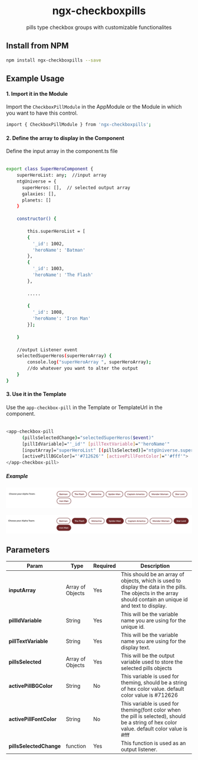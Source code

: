 <h1 align="center">ngx-checkboxpills</h1> 
<p align="center">pills type checkbox groups with customizable functionalites</p>

## Install from NPM

```bash
npm install ngx-checkboxpills --save
```

## Example Usage

#### 1. Import it in the Module

Import the `CheckboxPillModule` in the AppModule or the Module in which you want to have this control.

```bash
import { CheckboxPillModule } from 'ngx-checkboxpills';
```


#### 2. Define the array to display in the Component

Define the input array in the component.ts file

```bash

export class SuperHeroComponent {
    superHeroList: any;  //input array
    ntgUniverse = {
      superHeros: [],  // selected output array
      galaxies: [],
      planets: []
    }
    
    constructor() {

        this.superHeroList = [
        {
          '_id': 1002,
          'heroName': 'Batman'
        },
        {
          '_id': 1003,
          'heroName': 'The Flash'
        },
        
        .....
        
        {
          '_id': 1008,
          'heroName': 'Iron Man'
        }];

    }
    
    //output Listener event
    selectedSuperHeros(superHeroArray) {
        console.log("superHeroArray ", superHeroArray);
        //do whatever you want to alter the output
    }
}

```


#### 3. Use it in the Template

Use the `app-checkbox-pill` in the Template or TemplateUrl in the component.

```bash

<app-checkbox-pill
      (pillsSelectedChange)="selectedSuperHeros($event)" 
      [pillIdVariable]="'_id'" [pillTextVariable]="'heroName'" 
      [inputArray]="superHeroList" [(pillsSelected)]="ntgUniverse.superHeros" 
      [activePillBGColor]="'#712626'" [activePillFontColor]="'#fff'">
</app-checkbox-pill>

```

##### Example

![ScreenShot1](https://raw.githubusercontent.com/iamntg/ngx-checkboxpills/master/images/scr2.jpeg)

![ScreenShot1](https://raw.githubusercontent.com/iamntg/ngx-checkboxpills/master/images/scr3.jpeg)


## Parameters


| Param | Type | Required | Description |
| --- | --- | --- | --- |
| <b>inputArray</b> | Array of Objects | Yes | This should be an array of objects, which is used to display the data in the pills. The objects in the array should contain an unique id and text to display. |
| <b>pillIdVariable</b> | String | Yes | This will be the variable name you are using for the unique id. |
| <b>pillTextVariable</b> | String | Yes | This will be the variable name you are using for the display text. |
| <b>pillsSelected</b> | Array of Objects | Yes | This will be the output variable used to store the selected pills objects |
| <b>activePillBGColor</b> | String | No | This variable is used for theming, should be a string of hex color value. default color value is #712626 |
| <b>activePillFontColor</b> | String | No | This variable is used for theming(font color when the pill is selected), should be a string of hex color value. default color value is #fff |
| <b>pillsSelectedChange</b> | function | Yes | This function is used as an output listener. |

